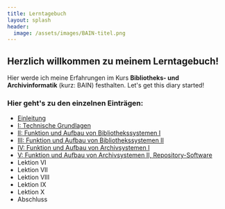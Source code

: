 ```yaml
---
title: Lerntagebuch
layout: splash
header:
  image: /assets/images/BAIN-titel.png
---
```

## Herzlich willkommen zu meinem Lerntagebuch!

Hier werde ich meine Erfahrungen im Kurs **Bibliotheks- und Archivinformatik** (kurz: BAIN) festhalten. Let's get this diary started!

### Hier geht's zu den einzelnen Einträgen: 

  * [Einleitung](_posts/2020-09-10-einfuehrung.md)
  * [I: Technische Grundlagen](_posts/2020-09-10-lektion1.md)
  * [II: Funktion und Aufbau von Bibliothekssystemen I](_posts/2020-09-25-lektion2.md)
  * [III: Funktion und Aufbau von Bibliothekssystemen II](_posts/2020-10-02-lektion3.md)
  * [IV: Funktion und Aufbau von Archivsystemen I](_posts/2020-10-09-lektion4.md)
  * [V: Funktion und Aufbau von Archivsystemen II, Repository-Software](_posts/2020-10-16-lektion5.md)
  * Lektion VI
  * Lektion VII
  * Lektion VIII
  * Lektion IX
  * Lektion X
  * Abschluss





